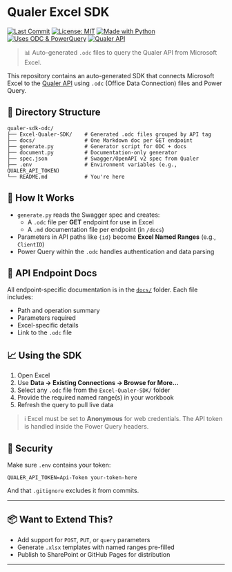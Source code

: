 # Qualer Excel SDK

[![Last Commit](https://img.shields.io/github/last-commit/Johnson-Gage-Inspection-Inc/qualer-sdk-odc)](https://github.com/Johnson-Gage-Inspection-Inc/qualer-sdk-odc/commits/main)
[![License: MIT](https://img.shields.io/badge/license-MIT-blue.svg)](LICENSE)
[![Made with Python](https://img.shields.io/badge/Made%20with-Python-3776AB?logo=python&logoColor=white)](https://www.python.org/)
[![Uses ODC & PowerQuery](https://img.shields.io/badge/Excel-.odc%20%2B%20PowerQuery-brightgreen)](#)
[![Qualer API](https://img.shields.io/badge/Qualer%20API-v1-orange)](https://jgiquality.qualer.com/swagger/ui/index)

> 📊 Auto-generated `.odc` files to query the Qualer API from Microsoft Excel.

This repository contains an auto-generated SDK that connects Microsoft Excel to the [Qualer API](https://jgiquality.qualer.com) using `.odc` (Office Data Connection) files and Power Query.

## 📂 Directory Structure

```
qualer-sdk-odc/
├── Excel-Qualer-SDK/    # Generated .odc files grouped by API tag
├── docs/                # One Markdown doc per GET endpoint
├── generate.py          # Generator script for ODC + docs
├── document.py          # Documentation-only generator
├── spec.json            # Swagger/OpenAPI v2 spec from Qualer
├── .env                 # Environment variables (e.g., QUALER_API_TOKEN)
└── README.md            # You're here
```

## 🔧 How It Works

- `generate.py` reads the Swagger spec and creates:
  - A `.odc` file per **GET** endpoint for use in Excel
  - A `.md` documentation file per endpoint (in `/docs`)
- Parameters in API paths like `{id}` become **Excel Named Ranges** (e.g., `ClientID`)
- Power Query within the `.odc` handles authentication and data parsing

## 📑 API Endpoint Docs

All endpoint-specific documentation is in the [`docs/`](./docs) folder. Each file includes:
- Path and operation summary
- Parameters required
- Excel-specific details
- Link to the `.odc` file

## 📈 Using the SDK

1. Open Excel
2. Use **Data → Existing Connections → Browse for More...**
3. Select any `.odc` file from the `Excel-Qualer-SDK/` folder
4. Provide the required named range(s) in your workbook
5. Refresh the query to pull live data

> ℹ️ Excel must be set to **Anonymous** for web credentials. The API token is handled inside the Power Query headers.

## 🔐 Security

Make sure `.env` contains your token:
```
QUALER_API_TOKEN=Api-Token your-token-here
```
And that `.gitignore` excludes it from commits.

---

## 📦 Want to Extend This?

- Add support for `POST`, `PUT`, or `query` parameters
- Generate `.xlsx` templates with named ranges pre-filled
- Publish to SharePoint or GitHub Pages for distribution

---
